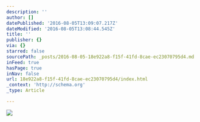 ```yaml
---
description: ''
author: []
datePublished: '2016-08-05T13:09:07.217Z'
dateModified: '2016-08-05T13:08:44.545Z'
title: ''
publisher: {}
via: {}
starred: false
sourcePath: _posts/2016-08-05-18e922a8-f15f-41fd-8cae-ec23070795d4.md
inFeed: true
hasPage: true
inNav: false
url: 18e922a8-f15f-41fd-8cae-ec23070795d4/index.html
_context: 'http://schema.org'
_type: Article

---
```

![](https://the-grid-user-content.s3-us-west-2.amazonaws.com/3a6340da-366e-4839-9c58-3b0f2d4aa3c2.jpg)